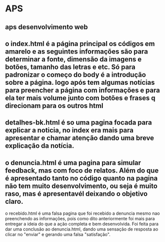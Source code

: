 # APS
aps desenvolvimento web
---------------------------------
o index.html é a página principal
os códigos em amarelo e as seguintes informações são para determinar a fonte, dimensão da imagens e botões, tamanho das letras e etc. Só para padronizar
o começo do body é a introdução sobre a página.
logo após tem algumas notícias para preencher a página com informações e para ela ter mais volume junto com botões e frases q direcionam para os outros html
----------------------------------
detalhes-bk.html é so uma pagina focada para explicar a noticia, no index era mais para apresentar e chamar atenção dando uma breve explicação da notícia.
----------------------------------
o denuncia.html é uma pagina para simular feedback, mas com foco de relatos. Além do que é apresentado tanto no código quanto na pagina não tem muito desenvolvimento, ou seja
é muito raso, mas é apresentavél deixando o objetivo claro.
----------------------------------
o recebido.html é uma falsa pagina que foi recebido a denuncia mesmo nao preenchendo as informações, pois como dito anteriormente foi mais para entregar a ideia do que a ação completa e bem desenvolvida.
Foi feita para dar uma conclusão ao denuncia.html, dando uma sensação de resposta ao clicar no "enviar" e gerando uma falsa "satisfação".
